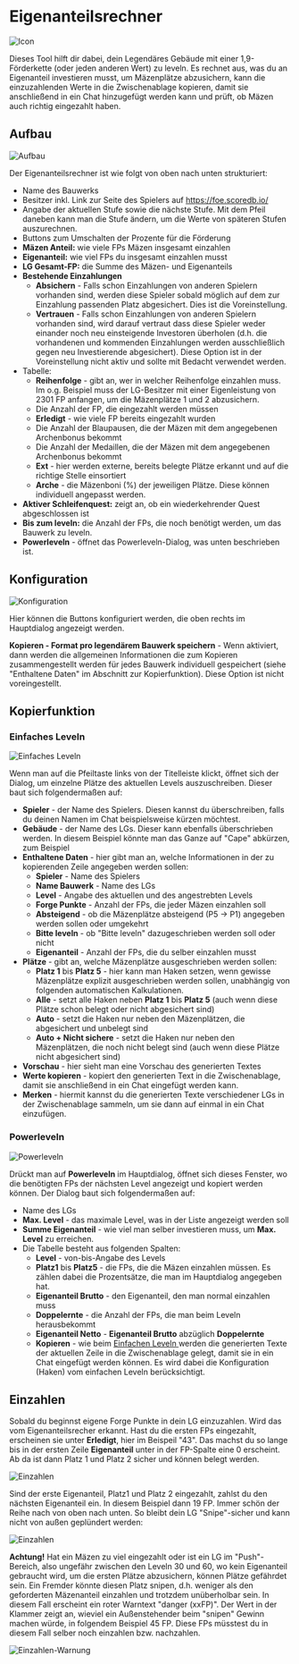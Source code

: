 # Eigenanteilsrechner

![Icon](./.images/icon.png) 

Dieses Tool hilft dir dabei, dein Legendäres Gebäude mit einer 1,9-Förderkette (oder jeden anderen Wert) zu leveln.  Es rechnet aus, was du an Eigenanteil investieren musst, um Mäzenplätze abzusichern, kann die einzuzahlenden Werte in die Zwischenablage kopieren, damit sie anschließend in ein Chat hinzugefügt werden kann und prüft, ob Mäzen auch richtig eingezahlt haben.

## Aufbau

![Aufbau](./.images/screenshot.png)

Der Eigenanteilsrechner ist wie folgt von oben nach unten strukturiert:

* Name des Bauwerks
* Besitzer inkl. Link zur Seite des Spielers auf https://foe.scoredb.io/
* Angabe der aktuellen Stufe sowie die nächste Stufe.  Mit dem Pfeil daneben kann man die Stufe ändern, um die Werte von späteren Stufen auszurechnen.
* Buttons zum Umschalten der Prozente für die Förderung
* **Mäzen Anteil:** wie viele FPs Mäzen insgesamt einzahlen
* **Eigenanteil:** wie viel FPs du insgesamt einzahlen musst
* **LG Gesamt-FP:** die Summe des Mäzen- und Eigenanteils
* **Bestehende Einzahlungen**
  * **Absichern** - Falls schon Einzahlungen von anderen Spielern vorhanden sind, werden diese Spieler sobald möglich auf dem zur Einzahlung passenden Platz abgesichert. Dies ist die Voreinstellung.
  * **Vertrauen** - Falls schon Einzahlungen von anderen Spielern vorhanden sind, wird darauf vertraut dass diese Spieler weder einander noch neu einsteigende Investoren überholen (d.h. die vorhandenen und kommenden Einzahlungen werden ausschließlich gegen neu Investierende abgesichert). Diese Option ist in der Voreinstellung nicht aktiv und sollte mit Bedacht verwendet werden.
* Tabelle:
  * **Reihenfolge** - gibt an, wer in welcher Reihenfolge einzahlen muss.  Im o.g. Beispiel muss der LG-Besitzer mit einer Eigenleistung von 2301 FP anfangen, um die Mäzenplätze 1 und 2 abzusichern.
  * Die Anzahl der FP, die eingezahlt werden müssen
  * **Erledigt** - wie viele FP bereits eingezahlt wurden
  * Die Anzahl der Blaupausen, die der Mäzen mit dem angegebenen Archenbonus bekommt
  * Die Anzahl der Medaillen, die der Mäzen mit dem angegebenen Archenbonus bekommt
  * **Ext** - hier werden externe, bereits belegte Plätze erkannt und auf die richtige Stelle einsortiert
  * **Arche** - die Mäzenboni (%) der jeweiligen Plätze.  Diese können individuell angepasst werden.
* **Aktiver Schleifenquest:** zeigt an, ob ein wiederkehrender Quest abgeschlossen ist
* **Bis zum leveln:** die Anzahl der FPs, die noch benötigt werden, um das Bauwerk zu leveln.
* **Powerleveln** - öffnet das Powerleveln-Dialog, was unten beschrieben ist.

## Konfiguration

![Konfiguration](./.images/config.png)

Hier können die Buttons konfiguriert werden, die oben rechts im Hauptdialog angezeigt werden.

**Kopieren - Format pro legendärem Bauwerk speichern** - Wenn aktiviert, dann werden die allgemeinen Informationen die zum Kopieren zusammengestellt werden für jedes Bauwerk individuell gespeichert (siehe "Enthaltene Daten" im Abschnitt zur Kopierfunktion). Diese Option ist nicht voreingestellt.

## Kopierfunktion

### <a name="einfaches-leveln"></a>Einfaches Leveln

![Einfaches Leveln](./.images/einfaches-leveln.png)

Wenn man auf die Pfeiltaste links von der Titelleiste klickt, öffnet sich der Dialog, um einzelne Plätze des aktuellen Levels auszuschreiben.  Dieser baut sich folgendermaßen auf:

* **Spieler** - der Name des Spielers.  Diesen kannst du überschreiben, falls du deinen Namen im Chat beispielsweise kürzen möchtest.
* **Gebäude** - der Name des LGs.  Dieser kann ebenfalls überschrieben werden.  In diesem Beispiel könnte man das Ganze auf "Cape" abkürzen, zum Beispiel
* **Enthaltene Daten** - hier gibt man an, welche Informationen in der zu kopierenden Zeile angegeben werden sollen:
  * **Spieler** - Name des Spielers
  * **Name Bauwerk** - Name des LGs
  * **Level** - Angabe des aktuellen und des angestrebten Levels
  * **Forge Punkte** - Anzahl der FPs, die jeder Mäzen einzahlen soll
  * **Absteigend** - ob die Mäzenplätze absteigend (P5 → P1) angegeben werden sollen oder umgekehrt
  * **Bitte leveln** - ob "Bitte leveln" dazugeschrieben werden soll oder nicht
  * **Eigenanteil** - Anzahl der FPs, die du selber einzahlen musst
* **Plätze** - gibt an, welche Mäzenplätze ausgeschrieben werden sollen:
  * **Platz 1** bis **Platz 5** - hier kann man Haken setzen, wenn gewisse Mäzenplätze explizit ausgeschrieben werden sollen, unabhängig von folgenden automatischen Kalkulationen.
  * **Alle** - setzt alle Haken neben **Platz 1** bis **Platz 5** (auch wenn diese Plätze schon belegt oder nicht abgesichert sind)
  * **Auto** - setzt die Haken nur neben den Mäzenplätzen, die abgesichert und unbelegt sind
  * **Auto + Nicht sichere** - setzt die Haken nur neben den Mäzenplätzen, die noch nicht belegt sind (auch wenn diese Plätze nicht abgesichert sind)
* **Vorschau** - hier sieht man eine Vorschau des generierten Textes
* **Werte kopieren** - kopiert den generierten Text in die Zwischenablage, damit sie anschließend in ein Chat eingefügt werden kann.
* **Merken** - hiermit kannst du die generierten Texte verschiedener LGs in der Zwischenablage sammeln, um sie dann auf einmal in ein Chat einzufügen.

### Powerleveln

![Powerleveln](./.images/powerleveln.png)

Drückt man auf **Powerleveln**  im Hauptdialog, öffnet sich dieses Fenster, wo die benötigten FPs der nächsten Level angezeigt und kopiert werden können.  Der Dialog baut sich folgendermaßen auf:

* Name des LGs
* **Max. Level** - das maximale Level, was in der Liste angezeigt werden soll
* **Summe Eigenanteil** - wie viel man selber investieren muss, um **Max. Level** zu erreichen.
* Die Tabelle besteht aus folgenden Spalten:
  * **Level** - von-bis-Angabe des Levels
  * **Platz1** bis **Platz5** - die FPs, die die Mäzen einzahlen müssen.  Es zählen dabei die Prozentsätze, die man im Hauptdialog angegeben hat.
  * **Eigenanteil Brutto** - den Eigenanteil, den man normal einzahlen muss
  * **Doppelernte** - die Anzahl der FPs, die man beim Leveln herausbekommt
  * **Eigenanteil Netto** - **Eigenanteil Brutto** abzüglich **Doppelernte**
  * **Kopieren** - wie beim [Einfachen Leveln ](#einfaches-leveln) werden die generierten Texte der aktuellen Zeile in die Zwischenablage gelegt, damit sie in ein Chat eingefügt werden können.  Es wird dabei die Konfiguration (Haken) vom einfachen Leveln berücksichtigt.

## Einzahlen

Sobald du beginnst eigene Forge Punkte in dein LG einzuzahlen. Wird das vom Eigenanteilsrecher erkannt. Hast du die ersten FPs eingezahlt, erscheinen sie unter **Erledigt**, hier im Beispeil "43". Das machst du so lange bis in der ersten Zeile **Eigenanteil** unter in der FP-Spalte eine 0 erscheint.
Ab da ist dann Platz 1 und Platz 2 sicher und können belegt werden.

![Einzahlen](./.images/einzahlen01.png)

Sind der erste Eigenanteil, Platz1 und Platz 2 eingezahlt, zahlst du den nächsten Eigenanteil ein. In diesem Beispiel dann 19 FP. Immer schön der Reihe nach von oben nach unten. So bleibt dein LG "Snipe"-sicher und kann nicht von außen geplündert werden:

![Einzahlen](./.images/einzahlen02.png)

**Achtung!** Hat ein Mäzen zu viel eingezahlt oder ist ein LG im "Push"-Bereich, also ungefähr zwischen den Leveln 30 und 60, wo kein Eigenanteil gebraucht wird, um die ersten Plätze abzusichern, können Plätze gefährdet sein.  Ein Fremder könnte diesen Platz snipen, d.h. weniger als den geforderten Mäzenanteil einzahlen und trotzdem unüberholbar sein.  In diesem Fall erscheint ein roter Warntext "danger (xxFP)". Der Wert in der Klammer zeigt an, wieviel ein Außenstehender beim "snipen" Gewinn machen würde, in folgendem Beispiel 45 FP. Diese FPs müsstest du in diesem Fall selber noch einzahlen bzw. nachzahlen.

![Einzahlen-Warnung](./.images/einzahlen03.png)
